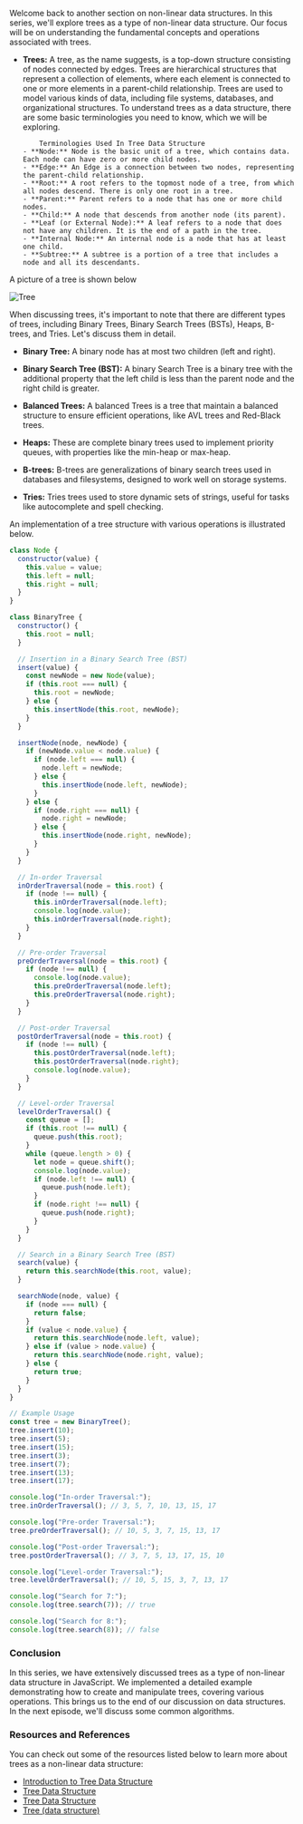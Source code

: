 Welcome back to another section on non-linear data structures. In this series, we'll explore trees as a type of non-linear data structure. Our focus will be on understanding the fundamental concepts and operations associated with trees.

- **Trees:** A tree, as the name suggests, is a top-down structure consisting of nodes connected by edges. Trees are hierarchical structures that represent a collection of elements, where each element is connected to one or more elements in a parent-child relationship. Trees are used to model various kinds of data, including file systems, databases, and organizational structures. To understand trees as a data structure, there are some basic terminologies you need to know, which we will be exploring.

          Terminologies Used In Tree Data Structure
      - **Node:** Node is the basic unit of a tree, which contains data. Each node can have zero or more child nodes.
      - **Edge:** An Edge is a connection between two nodes, representing the parent-child relationship.
      - **Root:** A root refers to the topmost node of a tree, from which all nodes descend. There is only one root in a tree.
      - **Parent:** Parent refers to a node that has one or more child nodes.
      - **Child:** A node that descends from another node (its parent).
      - **Leaf (or External Node):** A leaf refers to a node that does not have any children. It is the end of a path in the tree.
      - **Internal Node:** An internal node is a node that has at least one child.
      - **Subtree:** A subtree is a portion of a tree that includes a node and all its descendants.

A picture of a tree is shown below

![Tree ](https://dev-to-uploads.s3.amazonaws.com/uploads/articles/us3hs9ej4d2i4t33ulbo.jpg)

When discussing trees, it's important to note that there are different types of trees, including Binary Trees, Binary Search Trees (BSTs), Heaps, B-trees, and Tries. Let's discuss them in detail.

- **Binary Tree:** A binary node has at most two children (left and right).

- **Binary Search Tree (BST):** A binary Search Tree is a binary tree with the additional property that the left child is less than the parent node and the right child is greater.

- **Balanced Trees:** A balanced Trees is a tree that maintain a balanced structure to ensure efficient operations, like AVL trees and Red-Black trees.

- **Heaps:** These are complete binary trees used to implement priority queues, with properties like the min-heap or max-heap.

- **B-trees:** B-trees are generalizations of binary search trees used in databases and filesystems, designed to work well on storage systems.

- **Tries:** Tries trees used to store dynamic sets of strings, useful for tasks like autocomplete and spell checking.

An implementation of a tree structure with various operations is illustrated below.

```js
class Node {
  constructor(value) {
    this.value = value;
    this.left = null;
    this.right = null;
  }
}

class BinaryTree {
  constructor() {
    this.root = null;
  }

  // Insertion in a Binary Search Tree (BST)
  insert(value) {
    const newNode = new Node(value);
    if (this.root === null) {
      this.root = newNode;
    } else {
      this.insertNode(this.root, newNode);
    }
  }

  insertNode(node, newNode) {
    if (newNode.value < node.value) {
      if (node.left === null) {
        node.left = newNode;
      } else {
        this.insertNode(node.left, newNode);
      }
    } else {
      if (node.right === null) {
        node.right = newNode;
      } else {
        this.insertNode(node.right, newNode);
      }
    }
  }

  // In-order Traversal
  inOrderTraversal(node = this.root) {
    if (node !== null) {
      this.inOrderTraversal(node.left);
      console.log(node.value);
      this.inOrderTraversal(node.right);
    }
  }

  // Pre-order Traversal
  preOrderTraversal(node = this.root) {
    if (node !== null) {
      console.log(node.value);
      this.preOrderTraversal(node.left);
      this.preOrderTraversal(node.right);
    }
  }

  // Post-order Traversal
  postOrderTraversal(node = this.root) {
    if (node !== null) {
      this.postOrderTraversal(node.left);
      this.postOrderTraversal(node.right);
      console.log(node.value);
    }
  }

  // Level-order Traversal
  levelOrderTraversal() {
    const queue = [];
    if (this.root !== null) {
      queue.push(this.root);
    }
    while (queue.length > 0) {
      let node = queue.shift();
      console.log(node.value);
      if (node.left !== null) {
        queue.push(node.left);
      }
      if (node.right !== null) {
        queue.push(node.right);
      }
    }
  }

  // Search in a Binary Search Tree (BST)
  search(value) {
    return this.searchNode(this.root, value);
  }

  searchNode(node, value) {
    if (node === null) {
      return false;
    }
    if (value < node.value) {
      return this.searchNode(node.left, value);
    } else if (value > node.value) {
      return this.searchNode(node.right, value);
    } else {
      return true;
    }
  }
}

// Example Usage
const tree = new BinaryTree();
tree.insert(10);
tree.insert(5);
tree.insert(15);
tree.insert(3);
tree.insert(7);
tree.insert(13);
tree.insert(17);

console.log("In-order Traversal:");
tree.inOrderTraversal(); // 3, 5, 7, 10, 13, 15, 17

console.log("Pre-order Traversal:");
tree.preOrderTraversal(); // 10, 5, 3, 7, 15, 13, 17

console.log("Post-order Traversal:");
tree.postOrderTraversal(); // 3, 7, 5, 13, 17, 15, 10

console.log("Level-order Traversal:");
tree.levelOrderTraversal(); // 10, 5, 15, 3, 7, 13, 17

console.log("Search for 7:");
console.log(tree.search(7)); // true

console.log("Search for 8:");
console.log(tree.search(8)); // false
```

### Conclusion

In this series, we have extensively discussed trees as a type of non-linear data structure in JavaScript. We implemented a detailed example demonstrating how to create and manipulate trees, covering various operations. This brings us to the end of our discussion on data structures. In the next episode, we'll discuss some common algorithms.

### Resources and References

You can check out some of the resources listed below to learn more about trees as a non-linear data structure:

- [Introduction to Tree Data Structure](https://www.geeksforgeeks.org/introduction-to-tree-data-structure/)
- [Tree Data Structure](https://www.tutorialspoint.com/data_structures_algorithms/tree_data_structure.htm)
- [Tree Data Structure](https://www.programiz.com/dsa/trees)
- [Tree (data structure)](<https://en.wikipedia.org/wiki/Tree_(data_structure)>)

